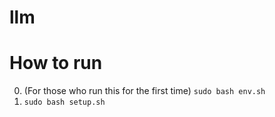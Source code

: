 # llm

# How to run
0. (For those who run this for the first time) ```sudo bash env.sh```
1. ```sudo bash setup.sh```